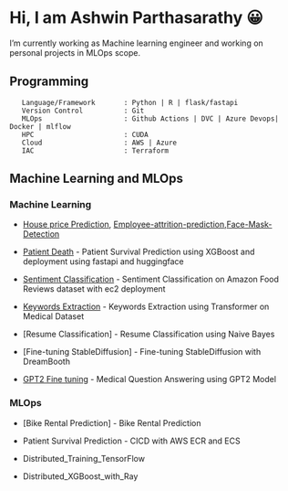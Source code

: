 # Hi, I am Ashwin Parthasarathy 😀
  I’m currently working as Machine learning engineer and working on personal projects in MLOps scope.
  
## Programming ##

```
   Language/Framework       : Python | R | flask/fastapi
   Version Control          : Git
   MLOps                    : Github Actions | DVC | Azure Devops| Docker | mlflow
   HPC                      : CUDA
   Cloud                    : AWS | Azure
   IAC                      : Terraform
```
  

## Machine Learning and MLOps ##

### Machine Learning #### 

 - [House price Prediction](https://github.com/Ashwin143/HOUSE-VALUE-PREDICTION ), [Employee-attrition-prediction](https://github.com/Ashwin143/Employee-attrition-prediction),[Face-Mask-Detection](https://github.com/Ashwin143/Face-Mask-Detection)
   
 - [Patient Death](https://github.com/Ashwin143/patient_death) - Patient Survival Prediction using XGBoost and deployment using fastapi and huggingface
   
 - [Sentiment Classification](https://github.com/Ashwin143/amazon_sentiment_classification)  - Sentiment Classification on Amazon Food Reviews dataset with ec2 deployment

 - [Keywords Extraction](https://github.com/Ashwin143/Keyword_Extraction)  - Keywords Extraction using Transformer on Medical Dataset
   
 - [Resume Classification]  - Resume Classification using Naive Bayes
   
 - [Fine-tuning StableDiffusion]  - Fine-tuning StableDiffusion with DreamBooth
   
 - [GPT2 Fine tuning](https://github.com/Ashwin143/Keyword_Extraction)  - Medical Question Answering using GPT2 Model
### MLOps ####
   
 - [Bike Rental Prediction]  - Bike Rental Prediction
   
 - Patient Survival Prediction - CICD with AWS ECR and ECS
   
 - Distributed_Training_TensorFlow
   
 - Distributed_XGBoost_with_Ray



